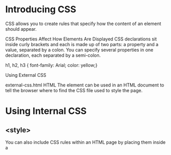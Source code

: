 # Introducing CSS

CSS allows you to create rules that specify how the content of an element should appear.

CSS Properties Affect How Elements Are Displayed CSS declarations sit inside curly brackets and each is made up of two parts: a property and a value, separated by a colon. You can specify several properties in one declaration, each separated by a semi-colon.

h1, h2, h3 {
font-family: Arial;
color: yellow;}



Using External CSS

<link> external-css.html HTML
The <link> element can be used
in an HTML document to tell the
browser where to find the CSS
file used to style the page.


# Using Internal CSS

## \<style\>
You can also include CSS rules within an HTML page by placing
them inside a <style> element,
which usually sits inside the
<head> element of the page.
The <style> element should use
the type attribute to indicate
that the styles are specified in
CSS. The value should be text/
css.

## CSS Selectors:

| Selector | Meaning | example |
| ---  | --- | ----------- |
| Universal Selector | Applies to all elements in the document | * {} Targets all elements on the page |
| Type Selector | Matches element names | h1, h2, h3 {} Targets the <h1>, <h2> and <h3>
elements | Class Selector | Matches an element whose
class attribute has a value that
matches the one specified after
the period (or full stop) symbol | .note {}
Targets any element whose class
attribute has a value of note
 | ID Selector | Matches an element whose
id attribute has a value that
matches the one specified after
the pound or hash symbol | #introduction {}
Targets the element whose
id attribute has a value of
introduction |
